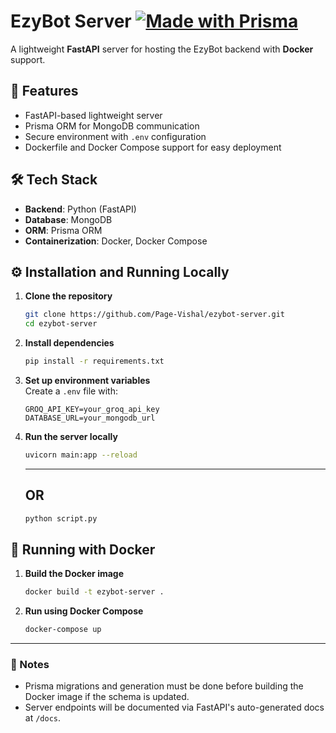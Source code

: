 # EzyBot Server [![Made with Prisma](http://made-with.prisma.io/indigo.svg)](https://prisma.io)

A lightweight **FastAPI** server for hosting the EzyBot backend with **Docker** support.

## 🚀 Features

- FastAPI-based lightweight server
- Prisma ORM for MongoDB communication
- Secure environment with `.env` configuration
- Dockerfile and Docker Compose support for easy deployment

## 🛠️ Tech Stack

- **Backend**: Python (FastAPI)
- **Database**: MongoDB
- **ORM**: Prisma ORM
- **Containerization**: Docker, Docker Compose

## ⚙️ Installation and Running Locally

1. **Clone the repository**
   ```bash
   git clone https://github.com/Page-Vishal/ezybot-server.git
   cd ezybot-server
   ```

2. **Install dependencies**
   ```bash
   pip install -r requirements.txt
   ```

3. **Set up environment variables**  
   Create a `.env` file with:
   ```env
   GROQ_API_KEY=your_groq_api_key
   DATABASE_URL=your_mongodb_url
   ```

4. **Run the server locally**
   ```bash
   uvicorn main:app --reload
   ```
   ---
   OR
   ---
   ```bash
   python script.py
   ```
   

## 🐳 Running with Docker

1. **Build the Docker image**
   ```bash
   docker build -t ezybot-server .
   ```

2. **Run using Docker Compose**
   ```bash
   docker-compose up
   ```

---

### 📢 Notes
- Prisma migrations and generation must be done before building the Docker image if the schema is updated.
- Server endpoints will be documented via FastAPI's auto-generated docs at `/docs`.


